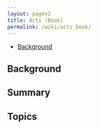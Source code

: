 ```yaml
---
layout: pagev2
title: Acts (Book)
permalink: /wiki/acts_book/
---
```

- [Background](#background)

## Background

## Summary

## Topics
